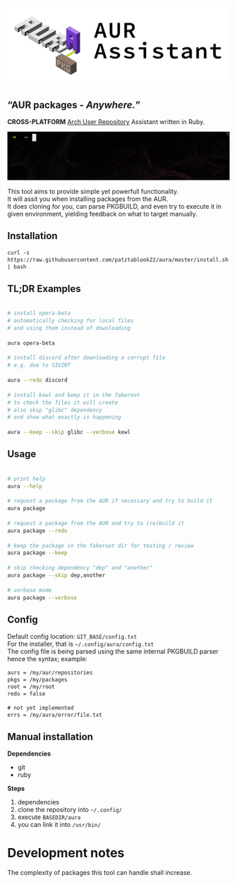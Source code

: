 ![AURA](https://raw.githubusercontent.com/patztablook22/meta/master/aura/logo.png)



## “AUR packages - _Anywhere._”

**CROSS-PLATFORM** [Arch User Repository](https://aur.archlinux.org) Assistant written in Ruby.

![demo](https://raw.githubusercontent.com/patztablook22/meta/master/aura/demo.gif)

This tool aims to provide simple yet powerfull functionality. \
It will assit you when installing packages from the AUR. \
It does cloning for you, can parse PKGBUILD, and even try to execute it in given environment, yielding feedback on what to target manually.

## Installation
```
curl -s https://raw.githubusercontent.com/patztablook22/aura/master/install.sh | bash
```

## TL;DR Examples
```bash

# install opera-beta
# automatically checking for local files
# and using them instead of downloading

aura opera-beta

# install discord after downloading a corrupt file
# e.g. due to SIGINT

aura --redo discord

# install kewl and keep it in the fakeroot
# to check the files it will create
# also skip "glibc" dependency
# and show what exactly is happening

aura --keep --skip glibc --verbose kewl

```

## Usage
```bash

# print help
aura --help

# request a package from the AUR if necessary and try to build it
aura package

# request a package from the AUR and try to (re)build it
aura package --redo

# keep the package in the fakeroot dir for testing / review
aura package --keep

# skip checking dependency "dep" and "another"
aura package --skip dep,another

# verbose mode
aura package --verbose

```

## Config
Default config location: `GIT_BASE/config.txt` \
For the installer, that is `~/.config/aura/config.txt` \
The config file is being parsed using the same internal PKGBUILD parser \
hence the syntax; example:

```PKGBUILD
aurs = /my/aur/repositories
pkgs = /my/packages
root = /my/root
redo = false

# not yet implemented
errs = /my/aura/error/file.txt
```

## Manual installation

**Dependencies**
  - git
  - ruby
  
**Steps**
  1. dependencies
  2. clone the repository into `~/.config/`
  3. execute `BASEDIR/aura`
  4. you can link it into `/usr/bin/`

# Development notes

The complexity of packages this tool can handle shall increase.

